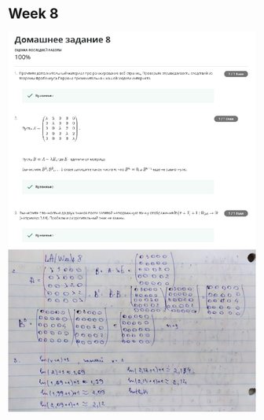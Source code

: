 # Week 8
![alt text](https://github.com/ImpGangBoss/Linear_Algebra/blob/master/Week8/Week8.PNG)
![alt text](https://github.com/ImpGangBoss/Linear_Algebra/blob/master/Week8/Week8.jpg)
